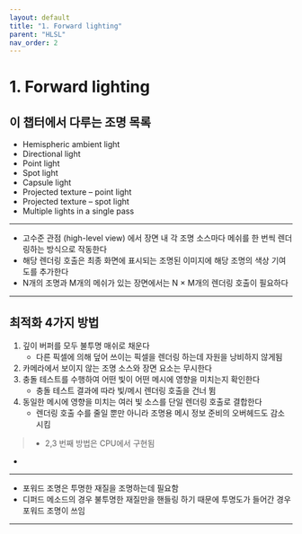 ```yaml
---
layout: default
title: "1. Forward lighting"
parent: "HLSL"
nav_order: 2
---
```


# 1. Forward lighting

## 이 챕터에서 다루는 조명 목록
- Hemispheric ambient light
- Directional light
- Point light
- Spot light
- Capsule light
- Projected texture – point light
- Projected texture – spot light
- Multiple lights in a single pass

---

- 고수준 관점 (high-level view) 에서 장면 내 각 조명 소스마다 메쉬를 한 번씩 렌더링하는 방식으로 작동한다
- 해당 렌더링 호출은 최종 화면에 표시되는 조명된 이미지에 해당 조명의 색상 기여도를 추가한다
- N개의 조명과 M개의 메쉬가 있는 장면에서는 N × M개의 렌더링 호출이 필요하다

---

## 최적화 4가지 방법
1. 깊이 버퍼를 모두 불투명 매쉬로 채운다
    - 다른 픽셀에 의해 덮어 쓰이는 픽셀을 렌더링 하는데 자원을 낭비하지 않게됨
2. 카메라에서 보이지 않는 조명 소스와 장면 요소는 무시한다
3. 충돌 테스트를 수행하여 어떤 빛이 어떤 메시에 영향을 미치는지 확인한다
    - 충돌 테스트 결과에 따라 빛/메시 렌더링 호출을 건너 뜀
4. 동일한 메시에 영향을 미치는 여러 빛 소스를 단일 렌더링 호출로 결합한다
    - 렌더링 호출 수를 줄일 뿐만 아니라 조명용 메시 정보 준비의 오버헤드도 감소 시킴

> - 2,3 번째 방법은 CPU에서 구현됨
- 

---

- 포워드 조명은 투명한 재질을 조명하는데 필요함
- 디퍼드 메소드의 경우 불투명한 재질만을 핸들링 하기 때문에 투명도가 들어간 경우 포워드 조명이 쓰임

---



